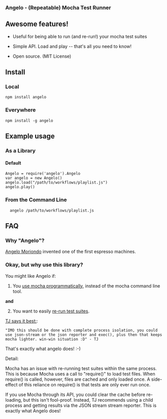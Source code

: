 ### Angelo - (Repeatable) Mocha Test Runner

## Awesome features!

- Useful for being able to run (and re-run!) your mocha test suites

- Simple API. Load and play -- that's all you need to know!

- Open source. (MIT License)


## Install

### Local

    npm install angelo

### Everywhere

    npm install -g angelo

## Example usage

### As a Library

#### Default
 
    Angelo = require('angelo').Angelo
    var angelo = new Angelo()
    angelo.load("/path/to/workflows/playlist.js")
    angelo.play()


### From the Command Line

      angelo /path/to/workflows/playlist.js

## FAQ

### Why "Angelo"?

[Angelo Moriondo](http://en.wikipedia.org/wiki/Angelo_Moriondo) invented one of the first espresso machines.

### Okay, but why use this library?

You might like Angelo if:

  1) You [use mocha programmatically](https://github.com/visionmedia/mocha/wiki/Using-mocha-programmatically), instead of the mocha command line tool.

  **and**
  
  2) You want to easily [re-run test suites](https://github.com/visionmedia/mocha/issues/736).


[TJ says it best:](https://github.com/visionmedia/mocha/pull/977#issuecomment-24460957):

    "IMO this should be done with complete process isolation, you could use json-stream or the json reporter and exec(), plus then that keeps mocha lighter. win-win situation :D" - TJ 

That's exactly what angelo does! :-)

Detail:

Mocha has an issue with re-running test suites within the same process. This is because Mocha uses a call to "require()" to load test files. When require() is called, however, files are cached and only loaded once. A side-effect of this reliance on require() is that tests are only ever run once. 

If you use Mocha through its API, you could clear the cache before re-loading, but this isn't fool-proof. Instead, TJ recommends using a child process and getting results via the JSON stream stream reporter. This is exactly what Angelo does!
